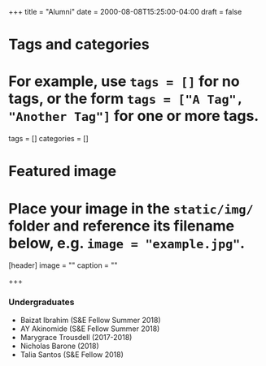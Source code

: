 +++
title = "Alumni"
date = 2000-08-08T15:25:00-04:00
draft = false

# Tags and categories
# For example, use `tags = []` for no tags, or the form `tags = ["A Tag", "Another Tag"]` for one or more tags.
tags = []
categories = []

# Featured image
# Place your image in the `static/img/` folder and reference its filename below, e.g. `image = "example.jpg"`.
[header]
image = ""
caption = ""

+++

### Undergraduates

- Baizat Ibrahim (S&E Fellow Summer 2018)
- AY Akinomide (S&E Fellow Summer 2018)
- Marygrace Trousdell (2017-2018)
- Nicholas Barone (2018)
- Talia Santos (S&E Fellow 2018)
